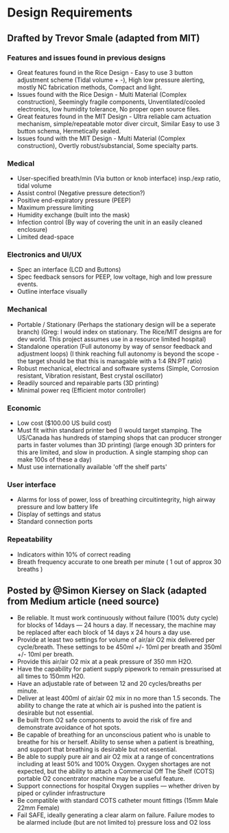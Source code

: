 # Design Requirements

## Drafted by Trevor Smale (adapted from MIT)

### Features and issues found in previous designs

- Great features found in the Rice Design - Easy to use 3 button adjustment scheme (Tidal volume + -), High low pressure alerting, mostly NC fabrication methods, Compact and light.
- Issues found with the Rice Design - Multi Material (Complex construction), Seemingly fragile components, Unventilated/cooled electronics, low humidity tolerance, No proper open source files.
- Great features found in the MIT Design - Ultra reliable cam actuation mechanism, simple/repeatable motor diver circuit, Similar Easy to use 3 button schema, Hermetically sealed.
- Issues found with the MIT Design - Multi Material (Complex construction), Overtly robust/substancial, Some specialty parts.

### Medical

- User-specified breath/min (Via button or knob interface)
insp./exp ratio, tidal volume
- Assist control (Negative pressure detection?)
- Positive end-expiratory pressure (PEEP)
- Maximum pressure limiting
- Humidity exchange (built into the mask)
- Infection control (By way of covering the unit in an easily cleaned enclosure)
- Limited dead-space 

### Electronics and UI/UX
- Spec an interface (LCD and Buttons)
- Spec feedback sensors for PEEP, low voltage, high and low pressure events.
- Outline interface visually

### Mechanical

- Portable / Stationary (Perhaps the stationary design will be a seperate branch)
(Greg: I would index on stationary. The Rice/MIT designs are for dev world. This project assumes use in a resource limited hospital)
- Standalone operation (Full autonomy by way of sensor feedback and adjustment loops)
(I think reaching full autonomy is beyond the scope - the target should be that this is managable with a 1:4 RN:PT ratio)
- Robust mechanical, electrical and software systems (Simple, Corrosion resistant, Vibration resistant, Best crystal oscillator)
- Readily sourced and repairable parts (3D printing)
- Minimal power req (Efficient motor controller)

### Economic

- Low cost ($100.00 US build cost)
- Must fit within standard printer bed
(I would target stamping. The US/Canada has hundreds of stamping shops that can producer stronger parts in faster volumes than 3D printing)
(large enough 3D printers for this are limited, and slow in production. A single stamping shop can make 100s of these a day)
- Must use internationally available 'off the shelf parts'

### User interface

- Alarms for loss of power, loss of breathing circuitintegrity, high airway pressure and low battery life
- Display of settings and status
- Standard connection ports

### Repeatability

- Indicators within 10% of correct reading
- Breath frequency accurate to one breath per minute ( 1 out of approx 30 breaths )

## Posted by @Simon Kiersey on Slack (adapted from Medium article (need source)

- Be reliable. It must work continuously without failure (100% duty cycle) for blocks of 14days — 24 hours a day. If necessary, the machine may be replaced after each block of 14 days x 24 hours a day use.
- Provide at least two settings for volume of air/air O2 mix delivered per cycle/breath. These settings to be 450ml +/- 10ml per breath and 350ml +/- 10ml per breath.
- Provide this air/air O2 mix at a peak pressure of 350 mm H2O.
- Have the capability for patient supply pipework to remain pressurised at all times to 150mm H20.
- Have an adjustable rate of between 12 and 20 cycles/breaths per minute.
- Deliver at least 400ml of air/air 02 mix in no more than 1.5 seconds. The ability to change the rate at which air is pushed into the patient is desirable but not essential.
- Be built from O2 safe components to avoid the risk of fire and demonstrate avoidance of hot spots.
- Be capable of breathing for an unconscious patient who is unable to breathe for his or herself. Ability to sense when a patient is breathing, and support that breathing is desirable but not essential.
- Be able to supply pure air and air O2 mix at a range of concentrations including at least 50% and 100% Oxygen. Oxygen shortages are not expected, but the ability to attach a Commercial Off The Shelf (COTS) portable O2 concentrator machine may be a useful feature.
- Support connections for hospital Oxygen supplies — whether driven by piped or cylinder infrastructure
- Be compatible with standard COTS catheter mount fittings (15mm Male 22mm Female)
- Fail SAFE, ideally generating a clear alarm on failure. Failure modes to be alarmed include (but are not limited to) pressure loss and O2 loss